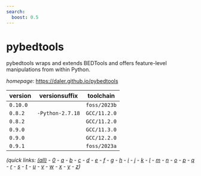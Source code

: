 ```yaml
---
search:
  boost: 0.5
---
```

# pybedtools

pybedtools wraps and extends BEDTools and offers feature-level manipulations from within Python.

*homepage*: <https://daler.github.io/pybedtools>

version | versionsuffix | toolchain
--------|---------------|----------
``0.10.0`` |  | ``foss/2023b``
``0.8.2`` | ``-Python-2.7.18`` | ``GCC/11.2.0``
``0.8.2`` |  | ``GCC/11.2.0``
``0.9.0`` |  | ``GCC/11.3.0``
``0.9.0`` |  | ``GCC/12.2.0``
``0.9.1`` |  | ``foss/2023a``


*(quick links: [(all)](../index.md) - [0](../0/index.md) - [a](../a/index.md) - [b](../b/index.md) - [c](../c/index.md) - [d](../d/index.md) - [e](../e/index.md) - [f](../f/index.md) - [g](../g/index.md) - [h](../h/index.md) - [i](../i/index.md) - [j](../j/index.md) - [k](../k/index.md) - [l](../l/index.md) - [m](../m/index.md) - [n](../n/index.md) - [o](../o/index.md) - [p](../p/index.md) - [q](../q/index.md) - [r](../r/index.md) - [s](../s/index.md) - [t](../t/index.md) - [u](../u/index.md) - [v](../v/index.md) - [w](../w/index.md) - [x](../x/index.md) - [y](../y/index.md) - [z](../z/index.md))*

